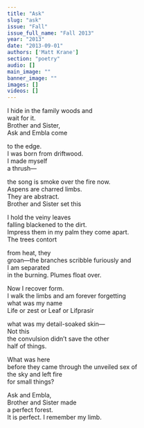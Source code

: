 ```yaml
---
title: "Ask"
slug: "ask"
issue: "Fall"
issue_full_name: "Fall 2013"
year: "2013"
date: "2013-09-01"
authors: ['Matt Krane']
section: "poetry"
audio: []
main_image: ""
banner_image: ""
images: []
videos: []
---
```

I hide in the family woods and  
wait for it.  
Brother and Sister,  
Ask and Embla come

to the edge.  
 I was born from driftwood.  
I made myself  
 a thrush— 

 the song is smoke over the fire now.  
Aspens are charred limbs.  
 They are abstract.  
 Brother and Sister set this 

 I hold the veiny leaves  
 falling blackened to the dirt.  
 Impress them in my palm they come apart.  
The trees contort 

 from heat, they  
 groan—the branches scribble furiously and  
I am separated  
 in the burning. Plumes float over. 

 Now I recover form.  
 I walk the limbs and am forever forgetting  
what was my name  
Life or zest or Leaf or Lifprasir

 

what was my detail-soaked skin—  
Not this  
 the convulsion didn’t save the other  
half of things. 

 What was here  
 before they came through the unveiled sex of  
the sky and left fire  
 for small things? 

 Ask and Embla,  
 Brother and Sister made  
 a perfect forest.  
 It is perfect. I remember my limb. 

